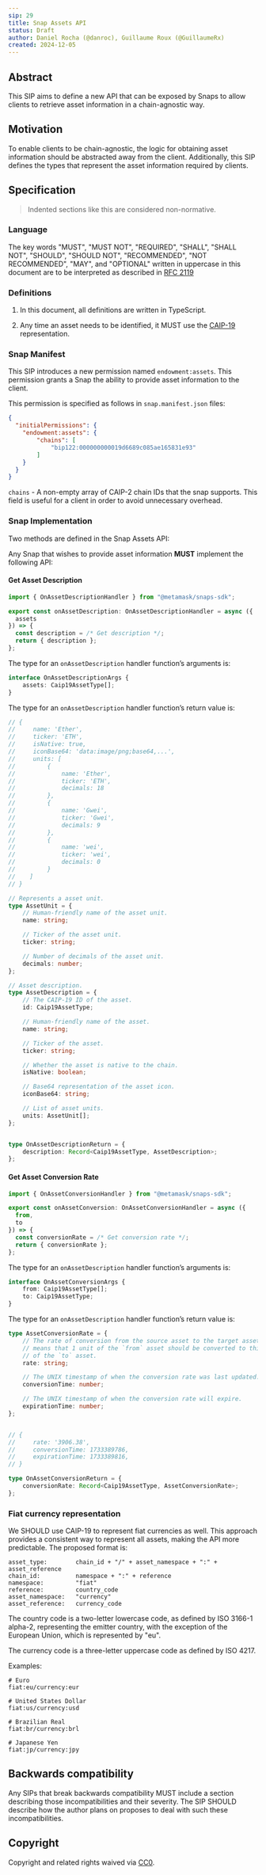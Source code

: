 ```yaml
---
sip: 29
title: Snap Assets API
status: Draft
author: Daniel Rocha (@danroc), Guillaume Roux (@GuillaumeRx)
created: 2024-12-05
---
```


## Abstract

This SIP aims to define a new API that can be exposed by Snaps to allow clients
to retrieve asset information in a chain-agnostic way.

## Motivation

To enable clients to be chain-agnostic, the logic for obtaining asset
information should be abstracted away from the client. Additionally, this SIP
defines the types that represent the asset information required by clients.

## Specification

> Indented sections like this are considered non-normative.

### Language

The key words "MUST", "MUST NOT", "REQUIRED", "SHALL", "SHALL NOT", "SHOULD",
"SHOULD NOT", "RECOMMENDED", "NOT RECOMMENDED", "MAY", and "OPTIONAL" written
in uppercase in this document are to be interpreted as described in [RFC
2119](https://www.ietf.org/rfc/rfc2119.txt)

### Definitions

1. In this document, all definitions are written in TypeScript.

2. Any time an asset needs to be identified, it MUST use the [CAIP-19][caip-19]
representation.

### Snap Manifest

This SIP introduces a new permission named `endowment:assets`.
This permission grants a Snap the ability to provide asset information to the client.

This permission is specified as follows in `snap.manifest.json` files:

```json
{
  "initialPermissions": {
    "endowment:assets": {
        "chains": [
            "bip122:000000000019d6689c085ae165831e93"
        ]
    }
  }
}
```

`chains` - A non-empty array of CAIP-2 chain IDs that the snap supports. This field is useful for a client in order to avoid unnecessary overhead.

### Snap Implementation

Two methods are defined in the Snap Assets API:

Any Snap that wishes to provide asset information **MUST** implement the following API:

#### Get Asset Description

```typescript
import { OnAssetDescriptionHandler } from "@metamask/snaps-sdk";

export const onAssetDescription: OnAssetDescriptionHandler = async ({
  assets
}) => {
  const description = /* Get description */;
  return { description };
};
```

The type for an `onAssetDescription` handler function’s arguments is:

```typescript
interface OnAssetDescriptionArgs {
    assets: Caip19AssetType[];
}
```
The type for an `onAssetDescription` handler function’s return value is:

```typescript
// {
//     name: 'Ether',
//     ticker: 'ETH',
//     isNative: true,
//     iconBase64: 'data:image/png;base64,...',
//     units: [
//         {
//             name: 'Ether',
//             ticker: 'ETH',
//             decimals: 18
//         },
//         {
//             name: 'Gwei',
//             ticker: 'Gwei',
//             decimals: 9
//         },
//         {
//             name: 'wei',
//             ticker: 'wei',
//             decimals: 0
//         }
//    ]
// }

// Represents a asset unit.
type AssetUnit = {
    // Human-friendly name of the asset unit.
    name: string;

    // Ticker of the asset unit.
    ticker: string;

    // Number of decimals of the asset unit.
    decimals: number;
};

// Asset description.
type AssetDescription = {
    // The CAIP-19 ID of the asset.
    id: Caip19AssetType;

    // Human-friendly name of the asset.
    name: string;

    // Ticker of the asset.
    ticker: string;

    // Whether the asset is native to the chain.
    isNative: boolean;

    // Base64 representation of the asset icon.
    iconBase64: string;

    // List of asset units.
    units: AssetUnit[];
};


type OnAssetDescriptionReturn = {
    description: Record<Caip19AssetType, AssetDescription>;
};
```

#### Get Asset Conversion Rate

```typescript
import { OnAssetConversionHandler } from "@metamask/snaps-sdk";

export const onAssetConversion: OnAssetConversionHandler = async ({
  from,
  to
}) => {
  const conversionRate = /* Get conversion rate */;
  return { conversionRate };
};
```
The type for an `onAssetDescription` handler function’s arguments is:

```typescript
interface OnAssetConversionArgs {
    from: Caip19AssetType[];
    to: Caip19AssetType;
}
```
The type for an `onAssetDescription` handler function’s return value is:

```typescript
type AssetConversionRate = {
    // The rate of conversion from the source asset to the target asset. It
    // means that 1 unit of the `from` asset should be converted to this amount
    // of the `to` asset.
    rate: string;

    // The UNIX timestamp of when the conversion rate was last updated.
    conversionTime: number;

    // The UNIX timestamp of when the conversion rate will expire.
    expirationTime: number;
};


// {
//     rate: '3906.38',
//     conversionTime: 1733389786,
//     expirationTime: 1733389816,
// }

type OnAssetConversionReturn = {
    conversionRate: Record<Caip19AssetType, AssetConversionRate>;
};
```

### Fiat currency representation

We SHOULD use CAIP-19 to represent fiat currencies as well. This approach
provides a consistent way to represent all assets, making the API more
predictable. The proposed format is:

```
asset_type:        chain_id + "/" + asset_namespace + ":" + asset_reference
chain_id:          namespace + ":" + reference
namespace:         "fiat"
reference:         country_code
asset_namespace:   "currency"
asset_reference:   currency_code
```

The country code is a two-letter lowercase code, as defined by ISO 3166-1
alpha-2, representing the emitter country, with the exception of the European
Union, which is represented by "eu".

The currency code is a three-letter uppercase code as defined by ISO 4217.

Examples:

```
# Euro
fiat:eu/currency:eur

# United States Dollar
fiat:us/currency:usd

# Brazilian Real
fiat:br/currency:brl

# Japanese Yen
fiat:jp/currency:jpy
```

## Backwards compatibility

Any SIPs that break backwards compatibility MUST include a section describing
those incompatibilities and their severity. The SIP SHOULD describe how the
author plans on proposes to deal with such these incompatibilities.

## Copyright

Copyright and related rights waived via [CC0](../LICENSE).

[caip-19]: https://github.com/ChainAgnostic/CAIPs/blob/main/CAIPs/caip-19.md

